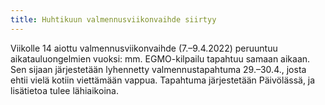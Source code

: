 ```yaml
---
title: Huhtikuun valmennusviikonvaihde siirtyy
---
```


Viikolle 14 aiottu valmennusviikonvaihde  (7.&ndash;9.4.2022) peruuntuu
aikatauluongelmien vuoksi: mm. EGMO-kilpailu tapahtuu samaan aikaan.
Sen sijaan järjestetään lyhennetty valmennustapahtuma 29.&ndash;30.4.,
josta ehtii vielä kotiin viettämään vappua. Tapahtuma järjestetään
Päivölässä, ja lisätietoa tulee lähiaikoina.

